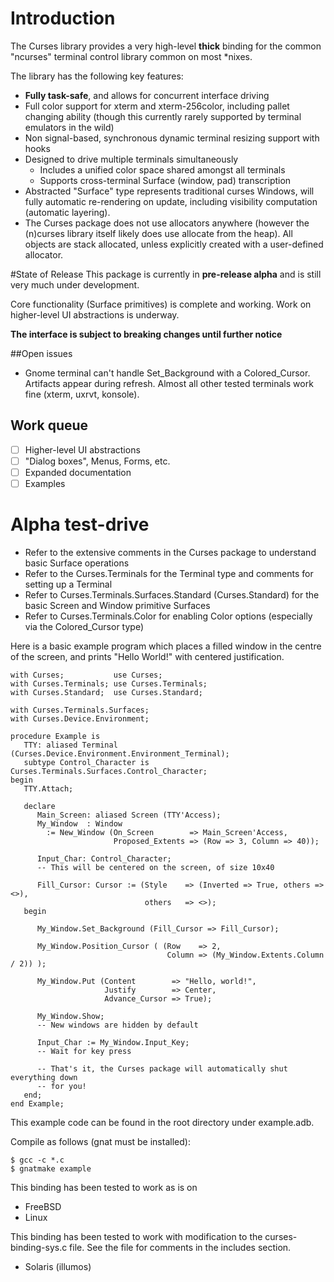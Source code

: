 # Introduction

The Curses library provides a very high-level **thick** binding for the common "ncurses" terminal control library common on most *nixes.

The library has the following key features:
* **Fully task-safe**, and allows for concurrent interface driving
* Full color support for xterm and xterm-256color, including pallet changing ability (though this currently rarely supported by terminal emulators in the wild)
* Non signal-based, synchronous dynamic terminal resizing support with hooks
* Designed to drive multiple terminals simultaneously
  * Includes a unified color space shared amongst all terminals
  * Supports cross-terminal Surface (window, pad) transcription
* Abstracted "Surface" type represents traditional curses Windows, will fully automatic re-rendering on update, including visibility computation (automatic layering).
* The Curses package does not use allocators anywhere (however the (n)curses library itself likely does use allocate from the heap). All objects are stack allocated, unless explicitly created with a user-defined allocator.

#State of Release
This package is currently in **pre-release alpha** and is still very much under development. 

Core functionality (Surface primitives) is complete and working. Work on higher-level UI abstractions is underway.

**The interface is subject to breaking changes until further notice**

##Open issues
* Gnome terminal can't handle Set_Background with a Colored_Cursor. Artifacts appear during refresh. Almost all other tested terminals work fine (xterm, uxrvt, konsole).

## Work queue
- [ ] Higher-level UI abstractions
- [ ] "Dialog boxes", Menus, Forms, etc.
- [ ] Expanded documentation
- [ ] Examples

# Alpha test-drive

* Refer to the extensive comments in the Curses package to understand basic Surface operations
* Refer to the Curses.Terminals for the Terminal type and comments for setting up a Terminal
* Refer to Curses.Terminals.Surfaces.Standard (Curses.Standard) for the basic Screen and Window primitive Surfaces
* Refer to Curses.Terminals.Color for enabling Color options (especially via the Colored_Cursor type)

Here is a basic example program which places a filled window in the centre of the screen, and prints "Hello World!" with centered justification.

```
with Curses;           use Curses;
with Curses.Terminals; use Curses.Terminals;
with Curses.Standard;  use Curses.Standard;

with Curses.Terminals.Surfaces;
with Curses.Device.Environment;

procedure Example is
   TTY: aliased Terminal (Curses.Device.Environment.Environment_Terminal);
   subtype Control_Character is Curses.Terminals.Surfaces.Control_Character;
begin
   TTY.Attach;

   declare
      Main_Screen: aliased Screen (TTY'Access);
      My_Window  : Window 
        := New_Window (On_Screen        => Main_Screen'Access,
                       Proposed_Extents => (Row => 3, Column => 40));
      
      Input_Char: Control_Character;
      -- This will be centered on the screen, of size 10x40
      
      Fill_Cursor: Cursor := (Style    => (Inverted => True, others => <>),
                              others   => <>);
   begin
      
      My_Window.Set_Background (Fill_Cursor => Fill_Cursor);
      
      My_Window.Position_Cursor ( (Row    => 2,
                                   Column => (My_Window.Extents.Column / 2)) );
      
      My_Window.Put (Content        => "Hello, world!",
                     Justify        => Center,
                     Advance_Cursor => True);
      
      My_Window.Show;
      -- New windows are hidden by default
      
      Input_Char := My_Window.Input_Key;
      -- Wait for key press
      
      -- That's it, the Curses package will automatically shut everything down
      -- for you!
   end; 
end Example;
```

This example code can be found in the root directory under example.adb.

Compile as follows (gnat must be installed):
```
$ gcc -c *.c
$ gnatmake example
```

This binding has been tested to work as is on
- FreeBSD
- Linux

This binding has been tested to work with modification to the curses-binding-sys.c file. See the file for comments in the includes section.
- Solaris (illumos)